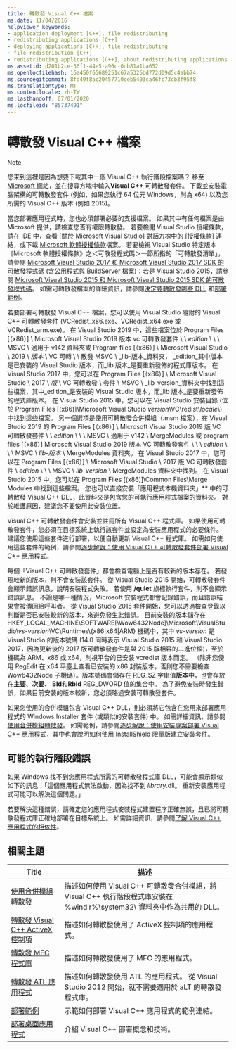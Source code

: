 ```yaml
---
title: 轉散發 Visual C++ 檔案
ms.date: 11/04/2016
helpviewer_keywords:
- application deployment [C++], file redistributing
- redistributing applications [C++]
- deploying applications [C++], file redistributing
- file redistribution [C++]
- redistributing applications [C++], about redistributing applications
ms.assetid: d201b2ce-36f1-44e5-a96c-0db81a1ba652
ms.openlocfilehash: 16a450f65689251c67a5326bd772d09d5c4abb74
ms.sourcegitcommit: 8fd49f8ac20457710ceb5403ca46fc73cb3f95f8
ms.translationtype: MT
ms.contentlocale: zh-TW
ms.lasthandoff: 07/01/2020
ms.locfileid: "85737491"
---
```

# <a name="redistributing-visual-c-files"></a>轉散發 Visual C++ 檔案

> [!NOTE]
> 您來到這裡是因為想要下載其中一個 Visual C++ 執行階段檔案嗎？ 移至[Microsoft 網站](https://www.microsoft.com/)，並在搜尋方塊中輸入**Visual C++** 可轉散發套件。 下載並安裝電腦架構的可轉散發套件 (例如，如果您執行 64 位元 Windows，則為 x64) 以及您所需的 Visual C++ 版本 (例如 2015)。

當您部署應用程式時，您也必須部署必要的支援檔案。 如果其中有任何檔案是由 Microsoft 提供，請檢查您否有權限轉散發。 若要檢閱 Visual Studio 授權條款，請在 IDE 中，查看 [關於 Microsoft Visual Studio] 對話方塊中的 [授權條款] 連結，或下載 [Microsoft 軟體授權條款](https://visualstudio.microsoft.com/license-terms/mlt687465/)檔案。 若要檢視 Visual Studio 特定版本《Microsoft 軟體授權條款》之＜可散發程式碼＞一節所指的「可轉散發清單」，請參閱 [Microsoft Visual Studio 2017 和 Microsoft Visual Studio 2017 SDK 的可散發程式碼 (含公用程式與 BuildServer 檔案)](/visualstudio/productinfo/2017-redistribution-vs)；若是 Visual Studio 2015，請參閱 [Microsoft Visual Studio 2015 和 Microsoft Visual Studio 2015 SDK 的可散發程式碼](/visualstudio/productinfo/2015-redistribution-vs)。 如需可轉散發檔案的詳細資訊，請參閱[決定要轉散發哪些 DLL](determining-which-dlls-to-redistribute.md) 和[部署範例](deployment-examples.md)。

若要部署可轉散發 Visual C++ 檔案，您可以使用 Visual Studio 隨附的 Visual C++ 可轉散發套件 (VCRedist\_x86.exe、VCRedist\_x64.exe 或 VCRedist\_arm.exe)。 在 Visual Studio 2019 中，這些檔案位於 Program Files [（x86）] \\ Microsoft Visual Studio 2019 版本 vc 可轉散發套件 \\ \\ _edition_ \\ \\ \\ MSVC \\ 適用于 v142 資料夾或 Program files [（x86）] \\ Microsoft Visual Studio \\ 2019 \\ _版本_ \\ VC 可轉 \\ \\ 散發 MSVC \\ _lib-版本_資料夾， _edition_其中版本是已安裝的 Visual Studio 版本，而_lib 版本_是要重新發佈的程式庫版本。 在 Visual Studio 2017 中，您可以在 Program Files [（x86）] \\ Microsoft Visual Studio \\ 2017 \\ _版_ \\ VC 可轉散發 \\ 套件 \\ MSVC \\ _lib-version_資料夾中找到這些檔案，其中_edition_是安裝的 Visual Studio 版本，而_lib 版本_是要重新發佈的程式庫版本。 在 Visual Studio 2015 中，您可以在 Visual Studio 安裝目錄 (位於 Program Files [(x86)]\Microsoft Visual Studio *version*\VC\redist\\*locale*\\) 中找到這些檔案。 另一個選項是使用可轉散發合併模組（.msm 檔案），在 Visual Studio 2019 的 Program Files [（x86）] \\ Microsoft Visual Studio 2019 版 VC 可轉散發套件 \\ \\ _edition_ \\ \\ \\ MSVC \\ 適用于 v142 \\ MergeModules 或 program files [（x86）] Microsoft Visual Studio 2019 版本 VC 可轉散發套件 \\ \\ \\ _edition_ \\ \\ \\ MSVC \\ _lib-版本_ \\ MergeModules 資料夾。 在 Visual Studio 2017 中，您可以在 Program Files [（x86）] \\ Microsoft Visual Studio \\ 2017 版 VC 可轉散發套件 \\ _edition_ \\ \\ \\ MSVC \\ _lib-version_ \\ MergeModules 資料夾中找到。 在 Visual Studio 2015 中，您可以在 Program Files [(x86)]\Common Files\Merge Modules 中找到這些檔案。 您也可以直接安裝「應用程式本機資料夾」** 中的可轉散發 Visual C++ DLL，此資料夾是包含您的可執行應用程式檔案的資料夾。 對於維護原因，建議您不要使用此安裝位置。

Visual C++ 可轉散發套件會安裝並註冊所有 Visual C++ 程式庫。 如果使用可轉散發套件，您必須在目標系統上執行該套件並設定為安裝應用程式的必要條件。 建議您使用這些套件進行部署，以便自動更新 Visual C++ 程式庫。 如需如何使用這些套件的範例，請參閱[逐步解說：使用 Visual C++ 可轉散發套件部署 Visual C++ 應用程式](deploying-visual-cpp-application-by-using-the-vcpp-redistributable-package.md)。

每個「Visual C++ 可轉散發套件」都會檢查電腦上是否有較新的版本存在。 若發現較新的版本，則不會安裝該套件。 從 Visual Studio 2015 開始，可轉散發套件會顯示錯誤訊息，說明安裝程式失敗。 若使用 **/quiet** 旗標執行套件，則不會顯示錯誤訊息。 不論是哪一種情況，Microsoft 安裝程式都會記錄錯誤，而且錯誤結果會被傳回給呼叫者。 從 Visual Studio 2015 套件開始，您可以透過檢查登錄以判斷是否已安裝較新的版本，來避免發生此錯誤。 目前安裝的版本儲存在 HKEY_LOCAL_MACHINE\SOFTWARE[\Wow6432Node]\Microsoft\VisualStudio\\_vs-version_\VC\Runtimes\\{x86|x64|ARM} 機碼中，其中 _vs-version_ 是 Visual Studio 的版本號碼 (14.0 同時表示 Visual Studio 2015 和 Visual Studio 2017，因為更新後的 2017 版可轉散發套件是與 2015 版相容的二進位檔)，至於機碼為 ARM、x86 或 x64，則視平台的已安裝 vcredist 版本而定。 （除非您使用 RegEdit 在 x64 平臺上查看已安裝的 x86 封裝版本，否則您不需要檢查 Wow6432Node 子機碼）。版本號碼會儲存在 REG_SZ 字串值**版本**中，也會存放在**主要**、**次要**、 **Bld**和**Rbld** REG_DWORD 值的集合中。 為了避免安裝時發生錯誤，如果目前安裝的版本較新，您必須略過安裝可轉散發套件。

如果您使用的合併模組包含 Visual C++ DLL，則必須將它包含在您用來部署應用程式的 Windows Installer 套件 (或類似的安裝套件) 中。 如需詳細資訊，請參閱[使用合併模組轉散發](redistributing-components-by-using-merge-modules.md)。 如需範例，請參閱[逐步解說：使用安裝專案部署 Visual C++ 應用程式](walkthrough-deploying-a-visual-cpp-application-by-using-a-setup-project.md)，其中也會說明如何使用 InstallShield 限量版建立安裝套件。

## <a name="potential-run-time-errors"></a>可能的執行階段錯誤

如果 Windows 找不到您應用程式所需的可轉散發程式庫 DLL，可能會顯示類似如下的訊息：「這個應用程式無法啟動，因為找不到 *library*.dll。 重新安裝應用程式可能可以解決這個問題。」

若要解決這種錯誤，請確定您的應用程式安裝程式建置程序正確無誤，且已將可轉散發程式庫正確地部署在目標系統上。 如需詳細資訊，請參閱[了解 Visual C++ 應用程式的相依性](understanding-the-dependencies-of-a-visual-cpp-application.md)。

## <a name="related-topics"></a>相關主題

|Title|描述|
|-----------|-----------------|
|[使用合併模組轉散發](redistributing-components-by-using-merge-modules.md)|描述如何使用 Visual C++ 可轉散發合併模組，將 Visual C++ 執行階段程式庫安裝在 %windir%\system32\ 資料夾中作為共用的 DLL。|
|[轉散發 Visual C++ ActiveX 控制項](redistributing-visual-cpp-activex-controls.md)|描述如何轉散發使用了 ActiveX 控制項的應用程式。|
|[轉散發 MFC 程式庫](redistributing-the-mfc-library.md)|描述如何轉散發使用了 MFC 的應用程式。|
|[轉散發 ATL 應用程式](redistributing-an-atl-application.md)|描述如何轉散發使用 ATL 的應用程式。 從 Visual Studio 2012 開始，就不需要適用於 aLT 的轉散發程式庫。|
|[部署範例](deployment-examples.md)|示範如何部署 Visual C++ 應用程式的範例連結。|
|[部署桌面應用程式](deploying-native-desktop-applications-visual-cpp.md)|介紹 Visual C++ 部署概念和技術。|
